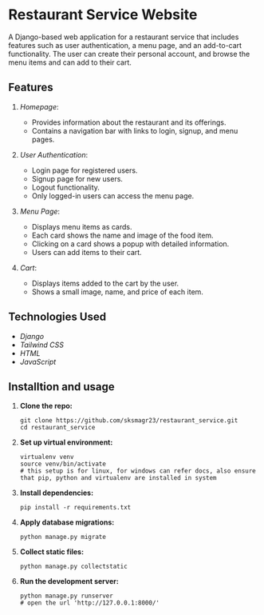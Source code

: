 # Restaurant Service Website

A Django-based web application for a restaurant service that includes features such as user authentication, a menu page, and an add-to-cart functionality. The user can create their personal account, and browse the menu items and can add to their cart.

## Features

1. *Homepage*: 
   - Provides information about the restaurant and its offerings.
   - Contains a navigation bar with links to login, signup, and menu pages.
   
2. *User Authentication*:
   - Login page for registered users.
   - Signup page for new users.
   - Logout functionality.
   - Only logged-in users can access the menu page.

3. *Menu Page*:
   - Displays menu items as cards.
   - Each card shows the name and image of the food item.
   - Clicking on a card shows a popup with detailed information.
   - Users can add items to their cart.
   
4. *Cart*:
   - Displays items added to the cart by the user.
   - Shows a small image, name, and price of each item.

## Technologies Used

- *Django*
- *Tailwind CSS*
- *HTML*
- *JavaScript*

## Installtion and usage
1.  **Clone the repo:**
    ```
    git clone https://github.com/sksmagr23/restaurant_service.git
    cd restaurant_service
    ```
2. **Set up virtual environment:**
    ```
    virtualenv venv
    source venv/bin/activate
    # this setup is for linux, for windows can refer docs, also ensure that pip, python and virtualenv are installed in system
    ```
3.  **Install dependencies:**
    ```
    pip install -r requirements.txt
    ```
4.  **Apply database migrations:**
    ```
    python manage.py migrate
    ```
5.  **Collect static files:**
    ```
    python manage.py collectstatic
    ```  
4.  **Run the development server:**
    ```
    python manage.py runserver
    # open the url 'http://127.0.0.1:8000/'
    ```